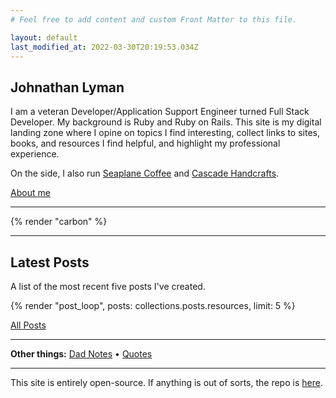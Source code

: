 ```yaml
---
# Feel free to add content and custom Front Matter to this file.

layout: default
last_modified_at: 2022-03-30T20:19:53.034Z
---
```


<h2>Johnathan Lyman</h2>
<p>I am a veteran Developer/Application Support Engineer turned Full Stack Developer. My background is Ruby and Ruby on Rails. This site is my digital landing zone where I opine on topics I find interesting, collect links to sites, books, and resources I find helpful, and highlight my professional experience.</p>
<p>On the side, I also run <a href="https://seaplanecoffee.com" target="_blank">Seaplane Coffee</a> and <a href="https://cascadehandcrafts.com" target="_blank">Cascade Handcrafts</a>.</p>

<p><a href="/about/">About me <i class="far fa-long-arrow-alt-right"></i></a></p>
<hr>
{% render "carbon" %}
<hr>
<h2>Latest Posts</h2>
<p>A list of the most recent five posts I've created.</p>
{% render "post_loop", posts: collections.posts.resources, limit: 5 %}

<p>
  <a href="/posts/">All Posts <i class="far fa-long-arrow-alt-right"></i></a>
</p>
<hr>
<p><strong>Other things:</strong> <a href="/dad-notes">Dad Notes</a> • <a href="/quotes">Quotes</a> </p>
<hr>

<p class="small text-muted">This site is entirely open-source. If anything is out of sorts, the repo is <a href="https://github.com/johlym/johnathan-org" target="_blank">here</a>.
